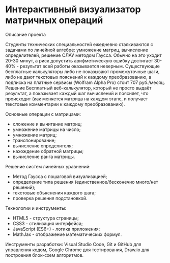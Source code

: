 # Интерактивный визуализатор матричных операций
Описание проекта

Студенты технических специальностей ежедневно сталкиваются с задачами по линейной алгебре: умножение матриц, вычисление определителей, решение СЛАУ методом Гаусса. Обычно на это уходит 20-30 минут, а риск допустить арифметическую ошибку достигает 30-40% - результат всей работы оказывается неверным. Существующие бесплатные калькуляторы либо не показывают промежуточные шаги, либо не дают текстовых пояснений к каждому преобразованию, а подписка на платные сервисы (Wolfram Alpha Pro) стоит 707 руб./месяц.
Решение
Бесплатный веб-калькулятор, который не просто выдаёт результат, а показывает каждый шаг вычислений и поясняет, что происходит (как меняется матрица на каждом этапе, и получает текстовые комментарии к каждому преобразованию).

Основные операции с матрицами:

- сложение и вычитание матриц;
- умножение матрицы на число;
- умножение матриц;
- транспонирование;
- вычисление определителя;
- нахождение обратной матрицы;
- вычисление ранга матрицы.

Решение систем линейных уравнений:

- Метод Гаусса с пошаговой визуализацией;
- определение типа решения (единственное/бесконечно много/нет решений);
- текстовые объяснения каждого шага;
- проверка решения подстановкой.

Технологии и инструменты:

- HTML5 - структура страницы;
- CSS3 - стилизация интерфейса;
- JavaScript (ES6+) - логика приложения;
- MathJax - отображение математических формул.

Инструменты разработки: Visual Studio Code, Git и GitHub для управления кодом, Google Chrome для тестирования, Draw.io для построения блок-схем алгоритмов.